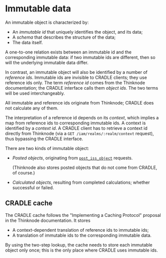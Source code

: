 # Immutable data
An immutable object is characterized by:

* An _immutable id_ that uniquely identifies the object, and its data;
* A _schema_ that describes the structure of the data;
* The data itself.

A one-to-one relation exists between an immutable id and the corresponding immutable data:
if two immutable ids are different, then so will the underlying immutable data differ.

In contrast, an immutable object will also be identified by a number of _reference ids_.
Immutable ids are invisible to CRADLE clients; they use reference ids only.
The term _reference id_ comes from the Thinknode documentation; the CRADLE interface
calls them _object ids_. The two terms will be used interchangeably.

All immutable and reference ids originate from Thinknode; CRADLE does not calculate any
of them.

The interpretation of a reference id depends on its _context_, which implies
a map from reference ids to corresponding immutable ids.
A context is identified by a _context id_.
A CRADLE client has to retrieve a context id directly from Thinknode (via a
`GET /iam/realms/:realm/context` request), thus bypassing the CRADLE interface.

There are two kinds of immutable object:

* _Posted objects_, originating from [`post_iss_object`](msg_post_iss_object.md) requests.

  (Thinknode also stores posted objects that do not come from CRADLE, of course.)
* _Calculated objects_, resulting from completed calculations; whether successful or failed.


## CRADLE cache
The CRADLE cache follows the "Implementing a Caching Protocol" proposal in the Thinknode
documentation. It stores

* A context-dependent translation of reference ids to immutable ids;
* A translation of immutable ids to the corresponding immutable data.

By using the two-step lookup, the cache needs to store each immutable object only once;
this is the only place where CRADLE uses immutable ids.
